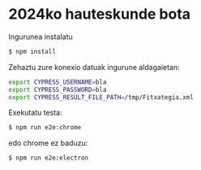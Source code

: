 # 2024ko hauteskunde bota

Ingurunea instalatu

```sh
$ npm install
```

Zehaztu zure konexio datuak ingurune aldagaietan:

```sh
export CYPRESS_USERNAME=bla
export CYPRESS_PASSWORD=bla
export CYPRESS_RESULT_FILE_PATH=/tmp/Fitxategia.xml
```

Exekutatu testa:

```sh
$ npm run e2e:chrome
```
edo chrome ez baduzu:

```sh
$ npm run e2e:electron
```


